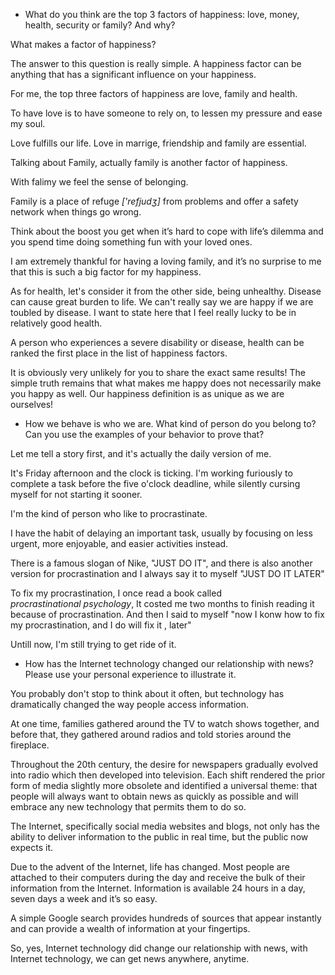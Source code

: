 +   What do you think are the top 3 factors of happiness: love, money, health, security or family? And why?

What makes a factor of happiness?

The answer to this question is really simple. A happiness factor can be anything that has a significant influence on your happiness.

For me, the top three factors of happiness  are love, family and health. 

To have love is to have someone to rely on, to lessen my pressure and ease my soul. 

Love fulfills our life. Love in marrige, friendship and family are essential. 

Talking about Family, actually family is another factor of happiness. 

With falimy we feel the sense of belonging. 

Family is a place of refuge *['refjudʒ]* from problems and offer a safety network when things go wrong. 

Think about the boost you get when it’s hard to cope with life’s dilemma and you spend time doing something fun with your loved ones. 

I am extremely thankful for having a loving family, and it’s no surprise to me that this is such a big factor for my happiness.

As for health, let's consider it from the other side, being unhealthy. Disease can cause great burden to life. We can't  really say we are happy if we are toubled by disease. I want to state here that I feel really lucky to be in relatively good health.

A person who experiences a severe disability or disease, health can be ranked the first place in the list of happiness factors.

It is obviously very unlikely for you to share the exact same results! The simple truth remains that what makes me happy does not necessarily make you happy as well. Our happiness definition is as unique as we are ourselves!

+   How we behave is who we are. What kind of person do you belong to? Can you use the examples of your behavior to prove that?

Let me tell a story first, and it's actually the daily version of me.

It's Friday afternoon and the clock is ticking. I'm working furiously to complete a task before the five o'clock deadline, while silently cursing myself for not starting it sooner.

I'm the kind of person who like to procrastinate.

I have the habit of delaying an important task, usually by focusing on less urgent, more enjoyable, and easier activities instead.

There is a famous slogan of Nike, "JUST DO IT", and there is also another version for procrastination and I always say it to myself "JUST DO IT  LATER"

To fix my procrastination, I once read a book called $procrastinational\ psychology$, It costed me two months to finish reading it because of procrastination. And then I said to myself "now I konw how to fix my procrastination, and I do will fix it ,  later"

Untill now, I'm still trying to get ride of it.

+   How has the Internet technology changed our relationship with news? Please use your personal experience to illustrate it.

You probably don't stop to think about it often, but technology has dramatically changed the way people access information.

At one time, families gathered around the TV to watch shows together, and before that, they gathered around radios and told stories around the fireplace. 

Throughout the 20th century, the desire for newspapers gradually evolved into radio which then developed into television. Each shift rendered the prior form of media slightly more obsolete and identified a universal theme: that people will always want to obtain news as quickly as possible and will embrace any new technology that permits them to do so. 

The Internet, specifically social media websites and blogs, not only has the ability to deliver information to the public in real time, but the public now expects it.

Due to the advent of the Internet, life has changed. Most people are attached to their computers during the day and receive the bulk of their information from the Internet. Information is available 24 hours in a day, seven days a week and it’s so easy. 

A simple Google search provides hundreds of sources that appear instantly and can provide a wealth of information at your fingertips.

So, yes, Internet technology did change our relationship with news, with Internet technology, we can get news anywhere, anytime.


